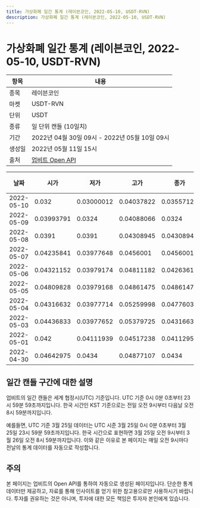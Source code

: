 ```yaml
---
title: 가상화폐 일간 통계 (레이븐코인, 2022-05-10, USDT-RVN)
description: 가상화폐 일간 통계 (레이븐코인, 2022-05-10, USDT-RVN)
---
```



가상화폐 일간 통계 (레이븐코인, 2022-05-10, USDT-RVN)
===

|항목|내용|
|--|--|
|종목|레이븐코인|
|마켓|USDT-RVN|
|단위|USDT|
|종류|일 단위 캔들 (10일치)|
|기간|2022년 04월 30일 09시 - 2022년 05월 10일 09시|
|생성일|2022년 05월 11일 15시|
|출처|[업비트 Open API](https://docs.upbit.com)|


|날짜|시가|저가|고가|종가|비고|
|--|--|--|--|--|--|
|2022-05-10|0.032|0.03000012|0.04037822|0.03557125|    |
|2022-05-09|0.03993791|0.0324|0.04088066|0.0324|    |
|2022-05-08|0.0391|0.0391|0.04308945|0.04308945|    |
|2022-05-07|0.04235841|0.03977648|0.0456001|0.0456001|    |
|2022-05-06|0.04321152|0.03979174|0.04811182|0.04263617|    |
|2022-05-05|0.04809828|0.03979168|0.04861475|0.04861475|    |
|2022-05-04|0.04316632|0.03977714|0.05259998|0.0477603|    |
|2022-05-03|0.04436833|0.03977652|0.05379725|0.04316632|    |
|2022-05-01|0.042|0.04111939|0.04517238|0.04112956|    |
|2022-04-30|0.04642975|0.0434|0.04877107|0.0434|    |


일간 캔들 구간에 대한 설명
---


업비트의 일간 캔들은 세계 협정시(UTC) 기준입니다. 
UTC 기준 0시 0분 0초부터 23시 59분 59초까지입니다. 
한국 시간인 KST 기준으로는 전일 오전 9시부터 다음날 오전 8시 59분까지입니다. 


예를들면, UTC 기준 3월 25일 데이터는 UTC 시준 3월 25일 0시 0분 0초부터 3월 25일 23시 59분 59초까지입니다. 
한국 시간으로 표현하면 3월 25일 오전 9시부터 3월 26일 오전 8시 59분까지입니다. 
이와 같은 이유로 본 페이지는 매일 오전 9시마다 전날의 통계 데이터를 자동으로 작성합니다. 


주의
---


본 페이지는 업비트의 Open API를 통하여 자동으로 생성된 페이지입니다. 
단순한 통계 데이터만 제공하고, 자료를 통해 인사이트를 얻기 위한 참고용으로만 사용하시기 바랍니다. 
투자를 권유하는 것은 아니며, 투자에 대한 모든 책임은 투자자 본인에게 있습니다. 
